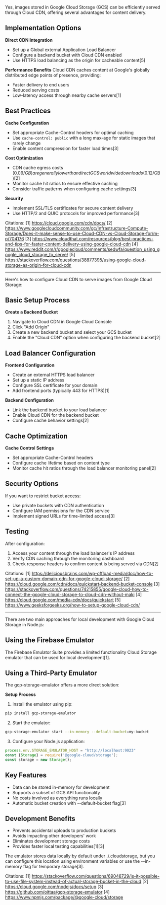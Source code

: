 Yes, images stored in Google Cloud Storage (GCS) can be efficiently served through Cloud CDN, offering several advantages for content delivery.

## Implementation Options

**Direct CDN Integration**
- Set up a Global external Application Load Balancer
- Configure a backend bucket with Cloud CDN enabled
- Use HTTPS load balancing as the origin for cacheable content[5]

**Performance Benefits**
Cloud CDN caches content at Google's globally distributed edge points of presence, providing:
- Faster delivery to end users
- Reduced serving costs
- Low-latency access through nearby cache servers[1]

## Best Practices

**Cache Configuration**
- Set appropriate Cache-Control headers for optimal caching
- Use `cache-control: public` with a long max-age for static images that rarely change
- Enable content compression for faster load times[3]

**Cost Optimization**
- CDN cache egress costs ($0.09/GB) are generally lower than direct GCS worldwide downloads ($0.12/GB)[2]
- Monitor cache hit ratios to ensure effective caching
- Consider traffic patterns when configuring cache settings[3]

**Security**
- Implement SSL/TLS certificates for secure content delivery
- Use HTTP/2 and QUIC protocols for improved performance[3]

Citations:
[1] https://cloud.google.com/cdn/docs/
[2] https://www.googlecloudcommunity.com/gc/Infrastructure-Compute-Storage/Does-it-make-sense-to-use-Cloud-CDN-vs-Cloud-Storage-for/m-p/704176
[3] https://www.cloudthat.com/resources/blog/best-practices-and-tips-for-faster-content-delivery-using-google-cloud-cdn
[4] https://www.reddit.com/r/googlecloud/comments/sedwfa/question_using_google_cloud_storage_to_serve/
[5] https://stackoverflow.com/questions/38877395/using-google-cloud-storage-as-origin-for-cloud-cdn

---

Here's how to configure Cloud CDN to serve images from Google Cloud Storage:

## Basic Setup Process

**Create a Backend Bucket**
1. Navigate to Cloud CDN in Google Cloud Console
2. Click "Add Origin"
3. Create a new backend bucket and select your GCS bucket
4. Enable the "Cloud CDN" option when configuring the backend bucket[2]

## Load Balancer Configuration

**Frontend Configuration**
- Create an external HTTPS load balancer
- Set up a static IP address
- Configure SSL certificate for your domain
- Add frontend ports (typically 443 for HTTPS)[1]

**Backend Configuration**
- Link the backend bucket to your load balancer
- Enable Cloud CDN for the backend bucket
- Configure cache behavior settings[2]

## Cache Optimization

**Cache Control Settings**
- Set appropriate Cache-Control headers
- Configure cache lifetime based on content type
- Monitor cache hit ratios through the load balancer monitoring panel[2]

## Security Options

If you want to restrict bucket access:
- Use private buckets with CDN authentication
- Configure IAM permissions for the CDN service
- Implement signed URLs for time-limited access[3]

## Testing
After configuration:
1. Access your content through the load balancer's IP address
2. Verify CDN caching through the monitoring dashboard
3. Check response headers to confirm content is being served via CDN[2]

Citations:
[1] https://deliciousbrains.com/wp-offload-media/doc/how-to-set-up-a-custom-domain-cdn-for-google-cloud-storage/
[2] https://cloud.google.com/cdn/docs/quickstart-backend-bucket-console
[3] https://stackoverflow.com/questions/74215855/google-cloud-how-to-connect-the-google-cloud-storage-to-cloud-cdn-without-maki
[4] https://cloud.google.com/media-cdn/docs/quickstart
[5] https://www.geeksforgeeks.org/how-to-setup-google-cloud-cdn/

---

There are two main approaches for local development with Google Cloud Storage in Node.js:

## Using the Firebase Emulator
The Firebase Emulator Suite provides a limited functionality Cloud Storage emulator that can be used for local development[1].

## Using a Third-Party Emulator
The gcp-storage-emulator offers a more direct solution:

**Setup Process**
1. Install the emulator using pip:
```bash
pip install gcp-storage-emulator
```

2. Start the emulator:
```bash
gcp-storage-emulator start --in-memory --default-bucket=my-bucket
```

3. Configure your Node.js application:
```javascript
process.env.STORAGE_EMULATOR_HOST = "http://localhost:9023"
const {Storage} = require('@google-cloud/storage');
const storage = new Storage();
```

## Key Features
- Data can be stored in-memory for development
- Supports a subset of GCS API functionality
- No costs involved as everything runs locally
- Automatic bucket creation with --default-bucket flag[3]

## Development Benefits
- Prevents accidental uploads to production buckets
- Avoids impacting other developers' work
- Eliminates development storage costs
- Provides faster local testing capabilities[1][3]

The emulator stores data locally by default under ./.cloudstorage, but you can configure this location using environment variables or use the --in-memory flag for temporary storage[3].

Citations:
[1] https://stackoverflow.com/questions/69048729/is-it-possible-to-use-file-system-instead-of-actual-storage-bucket-in-the-cloud
[2] https://cloud.google.com/nodejs/docs/setup
[3] https://github.com/oittaa/gcp-storage-emulator
[4] https://www.npmjs.com/package/@google-cloud/storage